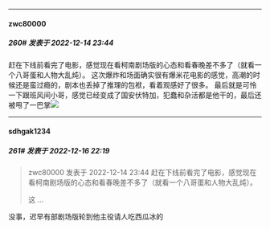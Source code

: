 

*****

####  zwc80000  
##### 260#       发表于 2022-12-14 23:44

赶在下线前看完了电影，感觉现在看柯南剧场版的心态和看春晚差不多了（就看一个八哥蛋和人物大乱炖）。
这次爆炸和场面确实很有爆米花电影的感觉，高潮的时候还是蛮过瘾的，剧本也丢掉了推理的包袱，看着观感好了很多。
最后就是可怜一下跟班风间小哥，感觉已经变成了国安伏特加，犯蠢和杂活都是他干的，最后还被甩了一巴掌<img src="https://static.saraba1st.com/image/smiley/face2017/066.png" referrerpolicy="no-referrer">



*****

####  sdhgak1234  
##### 261#       发表于 2022-12-16 22:19

<blockquote>zwc80000 发表于 2022-12-14 23:44
赶在下线前看完了电影，感觉现在看柯南剧场版的心态和看春晚差不多了（就看一个八哥蛋和人物大乱炖）。

这 ...</blockquote>
没事，迟早有部剧场版轮到他主役请人吃西瓜冰的

